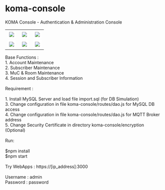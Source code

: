 # koma-console
KOMA Console - Authentication & Administration Console <br />
<table>
<tr>
<td>
<img style="padding:5px;background-color: #fff;border-radius: 2px;" src="https://user-images.githubusercontent.com/15040338/88755779-17043600-d18c-11ea-9398-a93f2df2328c.jpg">
</td>
<td>
<img style="padding:5px;background-color: #fff;border-radius: 2px;" src="https://user-images.githubusercontent.com/15040338/88760207-c47c4700-d196-11ea-9963-7c9dbdb2b683.jpg">
</td>
<td>
<img style="padding:5px;background-color: #fff;border-radius: 2px;" src="https://user-images.githubusercontent.com/15040338/88760212-cb0abe80-d196-11ea-8b72-cebdf4b79216.jpg">
</td>
</tr>
<tr>
<td>
<img style="padding:5px;background-color: #fff;border-radius: 2px;" src="https://user-images.githubusercontent.com/15040338/88760224-d1993600-d196-11ea-88ca-66602531aa04.jpg">
</td>
<td>
<img style="padding:5px;background-color: #fff;border-radius: 2px;" src="https://user-images.githubusercontent.com/15040338/88760249-dc53cb00-d196-11ea-950d-3a1492727e83.jpg">
</td>
<td>
<img style="padding:5px;background-color: #fff;border-radius: 2px;" src="https://user-images.githubusercontent.com/15040338/88760265-e1b11580-d196-11ea-95a9-5b27c0582e5d.jpg">
</td>
</tr>
</table>
Base Functions : <br />
1. Account Maintenance <br />
2. Subscriber Maintenance <br />
3. MuC & Room Maintenance <br />
4. Session and Subscriber Information <br />
<br />
Requirement : <br />
<br />
1. Install MySQL Server and load file import.sql (for DB Simulation) <br />
3. Change configuration in file koma-console/routes/dao.js for MySQL DB access <br />
4. Change configuration in file koma-console/routes/dao.js for MQTT Broker address <br />
5. Change Security Certificate in directory koma-console/encryption (Optional) <br />
<br />
Run: <br />
<br />
  $npm install <br />
  $npm start <br />
<br />
Try WebApps : https://[ip_address]:3000 <br />
<br />
Username : admin <br />
Password : password <br />
<br />
